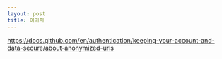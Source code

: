 ```yaml
---
layout: post
title: 이미지
---
```


https://docs.github.com/en/authentication/keeping-your-account-and-data-secure/about-anonymized-urls

